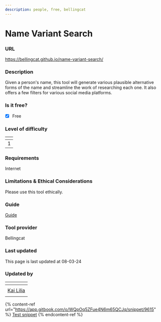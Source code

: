 ```yaml
---
description: people, free, bellingcat
---
```


# Name Variant Search

### URL <a href="#url" id="url"></a>

https://bellingcat.github.io/name-variant-search/

### Description <a href="#description" id="description"></a>

Given a person's name, this tool will generate various plausible alternative forms of the name and streamline the work of researching each one. It also offers a few filters for various social media platforms.

### Is it free? <a href="#is-it-free" id="is-it-free"></a>

* [x] Free

### Level of difficulty <a href="#level-of-difficulty" id="level-of-difficulty"></a>

<table data-header-hidden><thead><tr><th data-type="rating" data-max="5"></th></tr></thead><tbody><tr><td>1</td></tr></tbody></table>

### Requirements <a href="#requirements" id="requirements"></a>

Internet

### Limitations & Ethical Considerations <a href="#limitations-and-ethical-considerations" id="limitations-and-ethical-considerations"></a>

Please use this tool ethically.

### Guide <a href="#guide" id="guide"></a>

[Guide](guide.md)

### Tool provider <a href="#tool-provider" id="tool-provider"></a>

Bellingcat

### Last updated <a href="#last-updated" id="last-updated"></a>

This page is last updated at 08-03-24

### Updated by <a href="#updated-by" id="updated-by"></a>

<table data-header-hidden><thead><tr><th data-type="users" data-multiple></th></tr></thead><tbody><tr><td></td></tr><tr><td><a href="https://app.gitbook.com/u/sJIljbKbFva9PHVVmkcbA9IcbRj1">Kai Lilia</a></td></tr><tr><td></td></tr></tbody></table>

{% content-ref url="https://app.gitbook.com/o/WQpOq5ZFue4N6m65QCJq/snippet/9615" %}
[Test snippet](https://app.gitbook.com/o/WQpOq5ZFue4N6m65QCJq/snippet/9615)
{% endcontent-ref %}
